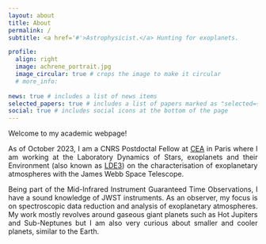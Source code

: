 ```yaml
---
layout: about
title: About
permalink: /
subtitle: <a href='#'>Astrophysicist.</a> Hunting for exoplanets.

profile:
  align: right
  image: achrene_portrait.jpg
  image_circular: true # crops the image to make it circular
  # more_info: 
  
news: true # includes a list of news items
selected_papers: true # includes a list of papers marked as "selected={true}"
social: true # includes social icons at the bottom of the page
---
```

<style> body {text-align: justify} </style> <!-- Justify text. -->

Welcome to my academic webpage!

As of October 2023, I am a CNRS Postdoctal Fellow at [CEA](https://www.cea.fr/english/Pages/Welcome.aspx) in Paris where I am working at the Laboratory Dynamics of Stars, exoplanets and their Environment (also known as [LDE3](https://irfu.cea.fr/Phocea/Vie_des_labos/Ast/ast_groupe.php?id_groupe=976)) on the characterisation of exoplanetary atmospheres with the James Webb Space Telescope. 

Being part of the Mid-Infrared Instrument Guaranteed Time Observations, I have a sound knowledge of JWST instruments. As an observer, my focus is on spectroscopic data reduction and analysis of exoplanetary atmospheres. My work mostly revolves around gaseous giant planets such as Hot Jupiters and Sub-Neptunes but I am also very curious about smaller and cooler planets, similar to the Earth.
